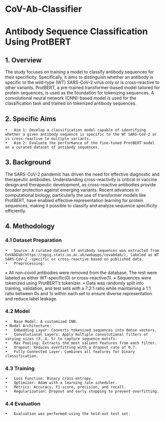 # CoV-Ab-Classifier
# Antibody Sequence Classification Using ProtBERT

## 1. Overview
The study focuses on training a model to classify antibody sequences for their specificity. Specifically, it aims to distinguish whether an antibody is specific to the wild-type (WT) SARS-CoV-2 virus only or is cross-reactive to other variants. ProtBERT, a pre-trained transformer-based model tailored for protein sequences, is used as the foundation for tokenizing sequences. A convolutional neural network (CNN)-based model is used for the classification task and trained on tokenized antibody sequences.

## 2. Specific Aims
	•	Aim 1: Develop a classification model capable of identifying whether a given antibody sequence is specific to the WT SARS-CoV-2 or is cross-reactive to multiple variants.
	•	Aim 2: Evaluate the performance of the fine-tuned ProtBERT model on a curated dataset of antibody sequences.

## 3. Background
The SARS-CoV-2 pandemic has driven the need for effective diagnostic and therapeutic antibodies. Understanding cross-reactivity is critical in vaccine design and therapeutic development, as cross-reactive antibodies provide broader protection against emerging variants. Recent advances in computational biology, particularly the use of transformer models like ProtBERT, have enabled effective representation learning for protein sequences, making it possible to classify and analyze sequence specificity efficiently.

## 4. Methodology

### 4.1 Dataset Preparation
	•	Source: A curated dataset of antibody sequences was extracted from CoVAbDab(https://opig.stats.ox.ac.uk/webapps/covabdab/), labeled as WT SARS-CoV-2 -specific or cross-reactive based on published data.
	•	Preprocessing:
  •	All non-covid antibodies were removed from the database. The rest were labeled as either WT-specific(0) or cross-reactive(1).
	•	Sequences were tokenized using ProtBERT’s tokenizer.
	•	Data was randomly split into training, validation, and test sets with a 7:2:1 ratio while maintaining a 1:1 ratio between 0s and 1s within each set to ensure diverse representation and reduce label leakage.

### 4.2 Model
	•	Base Model: A customized CNN.
	• Model Architecture:
	•	Embedding Layer: Converts tokenized sequences into dense vectors.
	•	Convolutional Layers: Apply multiple convolutional filters of varying sizes (3, 4, 5) to capture sequence motifs.
	•	Max Pooling: Extracts the most salient features from each filter.
	•	Dropout: Reduces overfitting with a dropout rate of 0.7.
	•	Fully Connected Layer: Combines all features for binary classification.

### 4.3 Training
	•	Loss Function: Binary cross-entropy.
	•	Optimizer: Adam with a learning rate scheduler.
	•	Metrics: Accuracy, F1-score, precision, and recall.
	•	Regularization: Dropout and early stopping to prevent overfitting.

### 4.4 Evaluation
	•	Evaluation was performed using the held-out test set.
 
